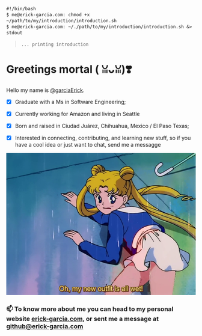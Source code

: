 ```console
#!/bin/bash
$ me@erick-garcia.com: chmod +x ~/path/to/my/introduction/introduction.sh
$ me@erick-garcia.com: ~/./path/to/my/introduction/introduction.sh &> stdout
```

> `... printing introduction`

# Greetings mortal  ( ꈍᴗꈍ)❣️

Hello my name is [@garciaErick](https://github.com/garciaErick).

* [x] Graduate with a Ms in Software Engineering;
* [x] Currently working for Amazon and living in Seattle
* [x] Born and raised in Ciudad Juárez, Chihuahua, Mexico / El Paso Texas;
* [x] Interested in connecting, contributing, and learning new stuff, so if you have a cool idea or just want to chat, send me a messagge


![Alt txt](sailor_wet.png "Oh, my new outfit is all wet!")

### 📫 To know more about me you can head to my personal website [erick-garcia.com](https://erick-garcia.com/), or sent me a message at github@erick-garcia.com
